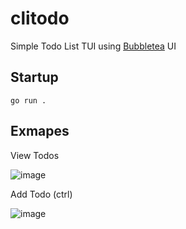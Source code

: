 # clitodo

Simple Todo List TUI using [Bubbletea](https://github.com/charmbracelet/bubbletea) UI 

## Startup
```go run .```

## Exmapes
View Todos

![image](https://github.com/user-attachments/assets/2e27b061-286d-437a-99c9-bcf46e09b00d)

Add Todo (ctrl)

![image](https://github.com/user-attachments/assets/5b03679c-8ab3-4cce-aa86-a54a9a7141b5)
